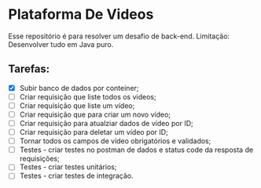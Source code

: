 # Plataforma De Videos

Esse repositório é para resolver um desafio de back-end.
Limitação: Desenvolver tudo em Java puro.

## Tarefas:

- [x] Subir banco de dados por conteiner;
- [ ] Criar requisição que liste todos os videos;
- [ ] Criar requisição que liste um vídeo;
- [ ] Criar requisição que para criar um novo vídeo;
- [ ] Criar requisição para atualziar dados de vídeo por ID;
- [ ] Criar requisição para deletar um vídeo por ID;
- [ ] Tornar todos os campos de vídeo obrigatórios e validados;
- [ ] Testes - criar testes no postman de dados e status code da resposta de requisições;
- [ ] Testes - criar testes unitários;
- [ ] Testes - criar testes de integração.